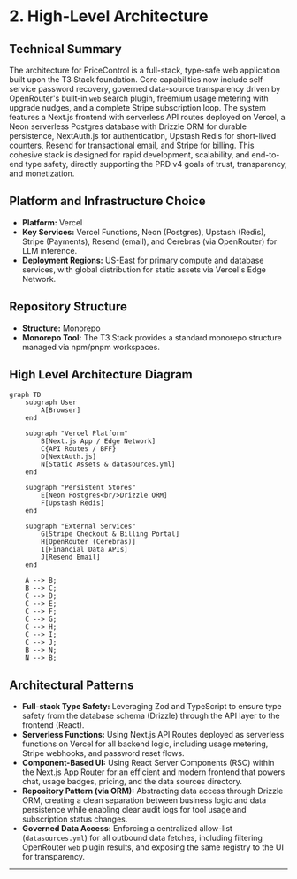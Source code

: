 # 2. High-Level Architecture

## Technical Summary
The architecture for PriceControl is a full-stack, type-safe web application built upon the T3 Stack foundation. Core capabilities now include self-service password recovery, governed data-source transparency driven by OpenRouter's built-in `web` search plugin, freemium usage metering with upgrade nudges, and a complete Stripe subscription loop. The system features a Next.js frontend with serverless API routes deployed on Vercel, a Neon serverless Postgres database with Drizzle ORM for durable persistence, NextAuth.js for authentication, Upstash Redis for short-lived counters, Resend for transactional email, and Stripe for billing. This cohesive stack is designed for rapid development, scalability, and end-to-end type safety, directly supporting the PRD v4 goals of trust, transparency, and monetization.

## Platform and Infrastructure Choice
* **Platform:** Vercel
* **Key Services:** Vercel Functions, Neon (Postgres), Upstash (Redis), Stripe (Payments), Resend (email), and Cerebras (via OpenRouter) for LLM inference.
* **Deployment Regions:** US-East for primary compute and database services, with global distribution for static assets via Vercel's Edge Network.

## Repository Structure
* **Structure:** Monorepo
* **Monorepo Tool:** The T3 Stack provides a standard monorepo structure managed via npm/pnpm workspaces.

## High Level Architecture Diagram
```mermaid
graph TD
    subgraph User
        A[Browser]
    end

    subgraph "Vercel Platform"
        B[Next.js App / Edge Network]
        C{API Routes / BFF}
        D[NextAuth.js]
        N[Static Assets & datasources.yml]
    end

    subgraph "Persistent Stores"
        E[Neon Postgres<br/>Drizzle ORM]
        F[Upstash Redis]
    end

    subgraph "External Services"
        G[Stripe Checkout & Billing Portal]
        H[OpenRouter (Cerebras)]
        I[Financial Data APIs]
        J[Resend Email]
    end

    A --> B;
    B --> C;
    C --> D;
    C --> E;
    C --> F;
    C --> G;
    C --> H;
    C --> I;
    C --> J;
    B --> N;
    N --> B;
```

## Architectural Patterns
* **Full-stack Type Safety:** Leveraging Zod and TypeScript to ensure type safety from the database schema (Drizzle) through the API layer to the frontend (React).
* **Serverless Functions:** Using Next.js API Routes deployed as serverless functions on Vercel for all backend logic, including usage metering, Stripe webhooks, and password reset flows.
* **Component-Based UI:** Using React Server Components (RSC) within the Next.js App Router for an efficient and modern frontend that powers chat, usage badges, pricing, and the data sources directory.
* **Repository Pattern (via ORM):** Abstracting data access through Drizzle ORM, creating a clean separation between business logic and data persistence while enabling clear audit logs for tool usage and subscription status changes.
* **Governed Data Access:** Enforcing a centralized allow-list (`datasources.yml`) for all outbound data fetches, including filtering OpenRouter `web` plugin results, and exposing the same registry to the UI for transparency.

---
